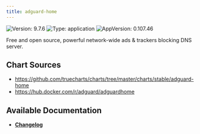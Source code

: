 ```yaml
---
title: adguard-home
---
```


![Version: 9.7.6](https://img.shields.io/badge/Version-9.7.6-informational?style=flat-square) ![Type: application](https://img.shields.io/badge/Type-application-informational?style=flat-square) ![AppVersion: 0.107.46](https://img.shields.io/badge/AppVersion-0.107.46-informational?style=flat-square)

Free and open source, powerful network-wide ads & trackers blocking DNS server.

## Chart Sources

- https://github.com/truecharts/charts/tree/master/charts/stable/adguard-home
- https://hub.docker.com/r/adguard/adguardhome

## Available Documentation

- [**Changelog**](./CHANGELOG.md)
